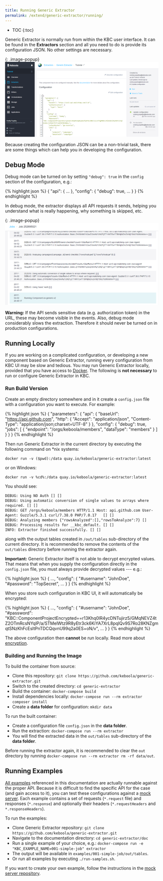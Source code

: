 ```yaml
---
title: Running Generic Extractor
permalink: /extend/generic-extractor/running/
---
```


* TOC
{:toc}

Generic Extractor is normally run from within the KBC user interface. It can be found in the **Extractors** section 
and all you need to do is provide its configuration JSON. No other settings are necessary.

{: .image-popup}
![Screenshot - Generic Extractor Configuration](/extend/generic-extractor/configuration.png)

Because creating the configuration JSON can be a non-trivial task, there are some things which can help 
you in developing the configuration.

## Debug Mode
Debug mode can be turned on by setting `"debug": true` in the `config` section of the configuration, e.g.:

{% highlight json %}
{
    "api": {
        ...
    },
    "config": {
        "debug": true,
        ...
    }
}
{% endhighlight %}

In debug mode, the extractor displays all API requests it sends, helping you understand what is really happening, 
why something is skipped, etc.

{: .image-popup}
![Screenshot - Debug Logs](/extend/generic-extractor/events.png)

**Warning:** If the API sends sensitive data (e.g. authorization token) in the URL, these may become
visible in the events. Also, debug mode considerably slows the extraction. Therefore it should never
be turned on in production configurations.

## Running Locally
If you are working on a complicated configuration, or developing a new component based on 
Generic Extractor, running every configuration from KBC UI may be slow and tedious. 
You may run Generic Extractor locally, provided that you have access to [Docker](/extend/docker/tutorial/). 
The following is **not necessary** to run or configure Generic Extractor in KBC.

### Run Build Version
Create an empty directory somewhere and in it create a `config.json` file with a
configuration you want to execute. For example:

{% highlight json %}
{
  "parameters": {
    "api": {
      "baseUrl": "https://api.github.com",
      "http": {
        "Accept": "application/json",
        "Content-Type": "application/json;charset=UTF-8"
      }
    },
    "config": {
      "debug": true,
      "jobs": [
        {
          "endpoint": "/orgs/keboola/members",
          "dataType": "members"
        }
      ]
    }
  }
}
{% endhighlight %}

Then run Generic Extractor in the current directory by executing the following command on *nix systems:

    docker run -v ($pwd):/data quay.io/keboola/generic-extractor:latest

or on Windows:

    docker run -v %cd%:/data quay.io/keboola/generic-extractor:latest

You should see:

    DEBUG: Using NO Auth [] []
    DEBUG: Using automatic conversion of single values to arrays where required. [] []
    DEBUG: GET /orgs/keboola/members HTTP/1.1 Host: api.github.com User-Agent: Guzzle/5.3.1 curl/7.38.0 PHP/7.0.17   [] []
    DEBUG: Analyzing members {"rowsAnalyzed":[],"rowsToAnalyze":7} []
    DEBUG: Processing results for __kbc_default. [] []
    INFO: Extractor finished successfully. [] []

along with the output tables created in `/out/tables` sub-directory of the current directory.
It is recommended to remove the contents of the `out/tables` directory before running the extractor again.

**Important:** Generic Extractor itself is not able to decrypt encrypted values. That means that when you 
supply the configuration directly in the `config.json` file, you must always provide decrypted values --- e.g.:

{% highlight json %}
{
    ...,
    "config": {
        "#username": "JohnDoe",
        "#password": "TopSecret",
        ...
    }
}
{% endhighlight %}

When you store such configuration in KBC UI, it will automatically be encrypted:

{% highlight json %}
{
    ...,
    "config": {
        "#username": "JohnDoe",
        "#password": "KBC::ComponentProjectEncrypted==r13Khq0lR4ycDNTujirz5/GMqNEVZ4tZ2OTmRcsNYqlP/a/STMelWtz9R8yEtr3ck6KiYA7XrL8pqIQv9S7Ro28KNZgmqtSNzKhFcEsItPnTDCQqvnU99q2a0ES+oN/v",
        ...
    }
}
{% endhighlight %}

The above configuration then **cannot** be run locally. 
Read more about [encryption](/overview/encryption/).

### Building and Running the Image
To build the container from source:

- Clone this repository: `git clone https://github.com/keboola/generic-extractor.git`
- Switch to the created directory: `cd generic-extractor`
- Build the container: `docker-compose build`
- Install dependencies locally: `docker-compose run --rm extractor composer install`
- Create a **data folder** for configuration: `mkdir data`

To run the built container:

- Create a configuration file `config.json` in the **data folder**.
- Run the extraction: `docker-compose run --rm extractor`
- You will find the extracted data in the `out/tables` sub-directory of the **data folder**.

Before running the extractor again, it is recommended to clear the `out` directory by
running `docker-compose run --rm extractor rm -rf data/out`.

## Running Examples
[All examples](https://github.com/keboola/generic-extractor/tree/master/doc) referenced in this documentation are actually runnable against the proper API. Because
it is difficult to find the specific API for the case (and gain access to it), you can test 
these configurations against a [mock server](https://github.com/keboola/ex-generic-mock-server). 
Each example contains a set of requests (`*.request` file) and responses (`*.response`) and 
optionally their headers (`*.requestHeaders` and `*.responseHeaders`). 

To run the examples:

- Clone Generic Extractor repository: `git clone https://github.com/keboola/generic-extractor.git`
- Navigate to the documentation directory: `cd generic-extractor/doc`
- Run a single example of your choice, e.g.: `docker-compose run -e "KBC_EXAMPLE_NAME=001-simple-job" extractor`
- The output will be available in `examples/001-simple-job/out/tables`.
- Or run all examples by executing `./run-samples.sh`.

If you want to create your own example, follow the instructions in the [mock server repository](https://github.com/keboola/ex-generic-mock-server/blob/master/README.md#creating-examples).
